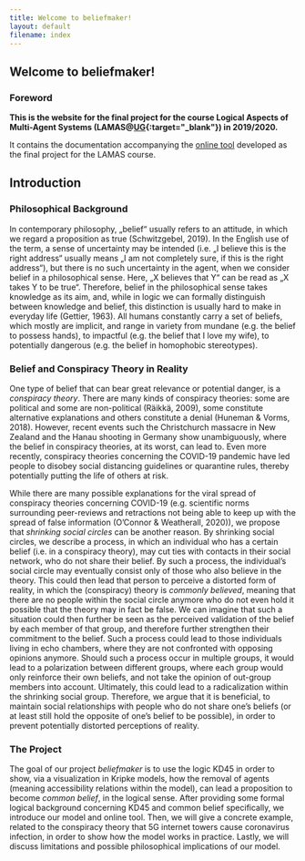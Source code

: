 ```yaml
---
title: Welcome to beliefmaker!
layout: default
filename: index
--- 
```

## Welcome to beliefmaker!

### Foreword

**This is the website for the final project for the course Logical Aspects of Multi-Agent Systems (LAMAS@[UG](https://www.rug.nl/){:target="_blank"}) in 2019/2020.**

It contains the documentation accompanying the [online tool](http://bick95.pythonanywhere.com/) developed as the final project for the LAMAS course.

## Introduction 

### Philosophical Background

In contemporary philosophy, „belief“ usually refers to an attitude, in which we regard a proposition as true (Schwitzgebel, 2019). In the English use of the term, a sense of uncertainty may be intended (i.e. „I believe this is the right address“ usually means „I am not completely sure, if this is the right address“), but there is no such uncertainty in the agent, when we consider belief in a philosophical sense. Here, „X believes that Y“ can be read as „X takes Y to be true“. Therefore, belief in the philosophical sense takes knowledge as its aim, and, while in logic we can formally distinguish between knowledge and belief, this distinction is usually hard to make in everyday life (Gettier, 1963). All humans constantly carry a set of beliefs, which mostly are implicit, and range in variety from mundane (e.g. the belief to possess hands), to impactful (e.g. the belief that I love my wife), to potentially dangerous (e.g. the belief in homophobic stereotypes).

### Belief and Conspiracy Theory in Reality

One type of belief that can bear great relevance or potential danger, is a *conspiracy theory*. There are many kinds of conspiracy theories: some are political and some are non-political (Räikkä, 2009), some constitute alternative explanations and others constitute a denial (Huneman & Vorms, 2018). However, recent events such the Christchurch massacre in New Zealand and the Hanau shooting in Germany show unambiguously, where the belief in conspiracy theories, at its worst, can lead to. Even more recently, conspiracy theories concerning the COVID-19 pandemic have led people to disobey social distancing guidelines or quarantine rules, thereby potentially putting the life of others at risk.

While there are many possible explanations for the viral spread of conspiracy theories concerning COVID-19 (e.g. scientific norms surrounding peer-reviews and retractions not being able to keep up with the spread of false information (O’Connor & Weatherall, 2020)), we propose that *shrinking social circles* can be another reason. By shrinking social circles, we describe a process, in which an individual who has a certain belief (i.e. in a conspiracy theory), may cut ties with contacts in their social network, who do not share their belief. By such a process, the individual’s social circle may eventually consist only of those who also believe in the theory. This could then lead that person to perceive a distorted form of reality, in which the (conspiracy) theory is *commonly believed*, meaning that there are no people within the social circle anymore who do not even hold it possible that the theory may in fact be false. We can imagine that such a situation could then further be seen as the perceived validation of the belief by each member of that group, and therefore further strengthen their commitment to the belief. Such a process could lead to those individuals living in echo chambers, where they are not confronted with opposing opinions anymore. Should such a process occur in multiple groups, it would lead to a polarization between different groups, where each group would only reinforce their own beliefs, and not take the opinion of out-group members into account. Ultimately, this could lead to a radicalization within the shrinking social group. Therefore, we argue that it is beneficial, to maintain social relationships with people who do not share one’s beliefs (or at least still hold the opposite of one’s belief to be possible), in order to prevent potentially distorted perceptions of reality.
    
### The Project

The goal of our project *beliefmaker* is to use the logic KD45 in order to show, via a visualization in Kripke models, how the removal of agents (meaning accessibility relations within the model), can lead a proposition to become *common belief*, in the logical sense. After providing some formal logical background concerning KD45 and common belief specifically, we introduce our model and online tool. Then, we will give a concrete example, related to the conspiracy theory that 5G internet towers cause coronavirus infection, in order to show how the model works in practice. Lastly, we will discuss limitations and possible philosophical implications of our model.
